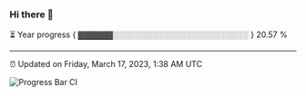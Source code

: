 ### Hi there 👋

⏳ Year progress { ▓▓▓▓▓▓░░░░░░░░░░░░░░░░░░░░░░░░ } 20.57 %

---

⏰ Updated on Friday, March 17, 2023, 1:38 AM UTC

![Progress Bar CI](https://github.com/arthurbuhl/arthurbuhl/workflows/Progress%20Bar%20CI/badge.svg)
